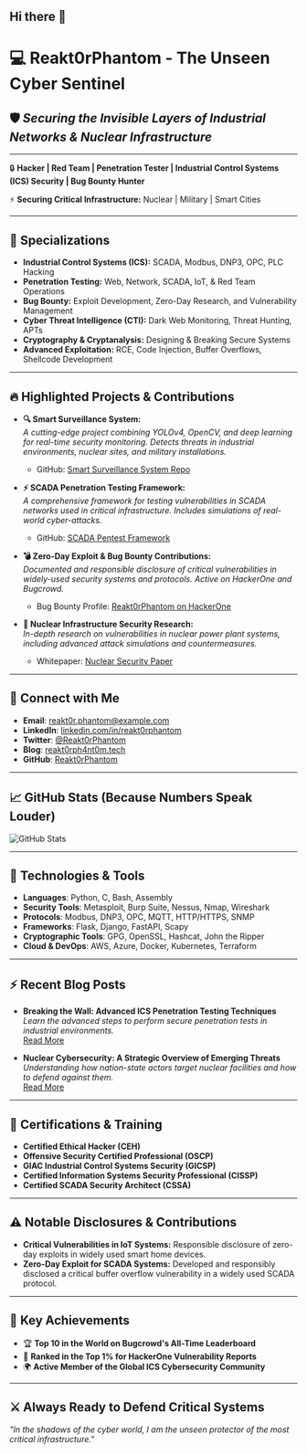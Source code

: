 ## Hi there 👋

<!--
**Reakt0rPhantom/Reakt0rPhantom** is a ✨ _special_ ✨ repository because its `README.md` (this file) appears on your GitHub profile.

Here are some ideas to get you started:

- 🔭 I’m currently working on ...
- 🌱 I’m currently learning ...
- 👯 I’m looking to collaborate on ...
- 🤔 I’m looking for help with ...
- 💬 Ask me about ...
- 📫 How to reach me: ...
- 😄 Pronouns: ...
- ⚡ Fun fact: ...
-->

# 💻 **Reakt0rPhantom** - The Unseen Cyber Sentinel
## 🛡️ _Securing the Invisible Layers of Industrial Networks & Nuclear Infrastructure_

---

🔒 **Hacker | Red Team | Penetration Tester | Industrial Control Systems (ICS) Security | Bug Bounty Hunter**

⚡ **Securing Critical Infrastructure:** Nuclear | Military | Smart Cities

---

## 🧠 **Specializations**
- **Industrial Control Systems (ICS):** SCADA, Modbus, DNP3, OPC, PLC Hacking  
- **Penetration Testing:** Web, Network, SCADA, IoT, & Red Team Operations  
- **Bug Bounty:** Exploit Development, Zero-Day Research, and Vulnerability Management  
- **Cyber Threat Intelligence (CTI):** Dark Web Monitoring, Threat Hunting, APTs  
- **Cryptography & Cryptanalysis:** Designing & Breaking Secure Systems  
- **Advanced Exploitation:** RCE, Code Injection, Buffer Overflows, Shellcode Development  

---

## 🔥 **Highlighted Projects & Contributions**
- **🔍 Smart Surveillance System:**  
  *A cutting-edge project combining YOLOv4, OpenCV, and deep learning for real-time security monitoring. Detects threats in industrial environments, nuclear sites, and military installations.*
  - GitHub: [Smart Surveillance System Repo](https://github.com/Reakt0rPhantom/smart-surveillance)

- **⚡ SCADA Penetration Testing Framework:**  
  *A comprehensive framework for testing vulnerabilities in SCADA networks used in critical infrastructure. Includes simulations of real-world cyber-attacks.*
  - GitHub: [SCADA Pentest Framework](https://github.com/Reakt0rPhantom/scada-pentest)

- **💣 Zero-Day Exploit & Bug Bounty Contributions:**  
  *Documented and responsible disclosure of critical vulnerabilities in widely-used security systems and protocols. Active on HackerOne and Bugcrowd.*
  - Bug Bounty Profile: [Reakt0rPhantom on HackerOne](https://www.hackerone.com/Reakt0rPhantom)

- **🧠 Nuclear Infrastructure Security Research:**  
  *In-depth research on vulnerabilities in nuclear power plant systems, including advanced attack simulations and countermeasures.*
  - Whitepaper: [Nuclear Security Paper](https://github.com/Reakt0rPhantom/nuclear-security-paper)

---

## 🔗 **Connect with Me**

- **Email**: reakt0r.phantom@example.com  
- **LinkedIn**: [linkedin.com/in/reakt0rphantom](https://linkedin.com/in/reakt0rphantom)  
- **Twitter**: [@Reakt0rPhantom](https://twitter.com/Reakt0rPhantom)  
- **Blog**: [reakt0rph4nt0m.tech](https://reakt0rph4nt0m.tech)  
- **GitHub**: [Reakt0rPhantom](https://github.com/Reakt0rPhantom)  

---

## 📈 **GitHub Stats** (Because Numbers Speak Louder)

![GitHub Stats](https://github-readme-stats.vercel.app/api?username=Reakt0rPhantom&show_icons=true&theme=radical)

---

## 🚀 **Technologies & Tools**
- **Languages**: Python, C, Bash, Assembly  
- **Security Tools**: Metasploit, Burp Suite, Nessus, Nmap, Wireshark  
- **Protocols**: Modbus, DNP3, OPC, MQTT, HTTP/HTTPS, SNMP  
- **Frameworks**: Flask, Django, FastAPI, Scapy  
- **Cryptographic Tools**: GPG, OpenSSL, Hashcat, John the Ripper  
- **Cloud & DevOps**: AWS, Azure, Docker, Kubernetes, Terraform  

---

## ⚡ **Recent Blog Posts**
- **Breaking the Wall: Advanced ICS Penetration Testing Techniques**  
  *Learn the advanced steps to perform secure penetration tests in industrial environments.*  
  [Read More](https://reakt0rph4nt0m.tech/advanced-ics-testing)

- **Nuclear Cybersecurity: A Strategic Overview of Emerging Threats**  
  *Understanding how nation-state actors target nuclear facilities and how to defend against them.*  
  [Read More](https://reakt0rph4nt0m.tech/nuclear-cybersecurity)

---

## 📜 **Certifications & Training**
- **Certified Ethical Hacker (CEH)**  
- **Offensive Security Certified Professional (OSCP)**  
- **GIAC Industrial Control Systems Security (GICSP)**  
- **Certified Information Systems Security Professional (CISSP)**  
- **Certified SCADA Security Architect (CSSA)**

---

## ⚠️ **Notable Disclosures & Contributions**
- **Critical Vulnerabilities in IoT Systems:** Responsible disclosure of zero-day exploits in widely used smart home devices.  
- **Zero-Day Exploit for SCADA Systems:** Developed and responsibly disclosed a critical buffer overflow vulnerability in a widely used SCADA protocol.

---

## 🧩 **Key Achievements**
- 🏆 **Top 10 in the World on Bugcrowd's All-Time Leaderboard**  
- 🏅 **Ranked in the Top 1% for HackerOne Vulnerability Reports**  
- 🌍 **Active Member of the Global ICS Cybersecurity Community**

---

## ⚔️ **Always Ready to Defend Critical Systems**
_"In the shadows of the cyber world, I am the unseen protector of the most critical infrastructure."_  
